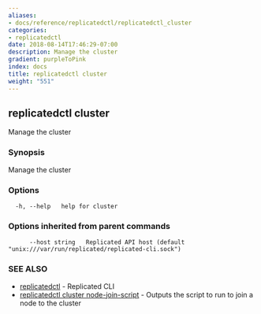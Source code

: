 ```yaml
---
aliases:
- docs/reference/replicatedctl/replicatedctl_cluster
categories:
- replicatedctl
date: 2018-08-14T17:46:29-07:00
description: Manage the cluster
gradient: purpleToPink
index: docs
title: replicatedctl cluster
weight: "551"
---
```


## replicatedctl cluster

Manage the cluster

### Synopsis

Manage the cluster

### Options

```
  -h, --help   help for cluster
```

### Options inherited from parent commands

```
      --host string   Replicated API host (default "unix:///var/run/replicated/replicated-cli.sock")
```

### SEE ALSO

* [replicatedctl](/api/replicatedctl/)	 - Replicated CLI
* [replicatedctl cluster node-join-script](/api/replicatedctl/replicatedctl_cluster_node-join-script/)	 - Outputs the script to run to join a node to the cluster


